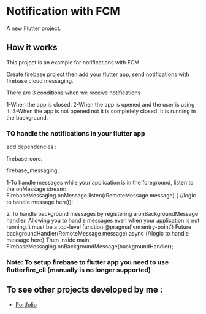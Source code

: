 # Notification with FCM

A new Flutter project.

## How it works

This project is an example for notifications with FCM.

Create firebase project then add your flutter app, send notifications with firebase cloud messaging.

There are 3 conditions when we receive notifications

1-When the app is closed.
2-When the app is opened and the user is using it.
3-When the app is not opened not it is completely closed. It is running in the background.

### TO handle the notifications in your flutter app

add dependencies :

firebase_core.

firebase_messaging:

  1-To handle messages while your application is in the foreground, listen to the onMessage stream:
     FirebaseMessaging.onMessage.listen((RemoteMessage message) { //logic to handle message here});
     
  2_To handle background messages by registering a onBackgroundMessage handler.
    Allowing you to handle messages even when your application is not running.It must be a top-level function
    @pragma('vm:entry-point')
    Future<void> backgroundHandler(RemoteMessage message) async {//logic to handle message here}
    Then inside main:
    FirebaseMessaging.onBackgroundMessage(backgroundHandler);

 ### Note: To setup firebase to flutter app you need to use flutterfire_cli (manually is no longer supported)     

 ## To see other projects developed by me :

- [Portfolio](https://nadeemze.github.io/Portfolio/)
